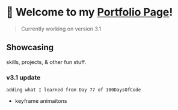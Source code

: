# :wave: Welcome to my [Portfolio Page](https://aatayde.github.io/)!

> Currently working on version 3.1

## Showcasing

skills, projects, & other fun stuff.

### v3.1 update

    adding what I learned from Day 77 of 100DaysOfCode

- keyframe animaitons